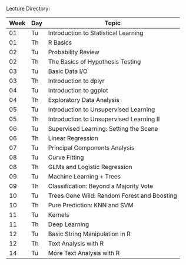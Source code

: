 
Lecture Directory:

| Week | Day | Topic |
| ---- | --- | ----- |
| 01 | Tu | Introduction to Statistical Learning |
| 01 | Th | R Basics |
| 02 | Tu | Probability Review |
| 02 | Th | The Basics of Hypothesis Testing |
| 03 | Tu | Basic Data I/O |
| 03 | Th | Introduction to dplyr |
| 04 | Tu | Introduction to ggplot |
| 04 | Th | Exploratory Data Analysis |
| 05 | Tu | Introduction to Unsupervised Learning |
| 05 | Th | Introduction to Unsupervised Learning II |
| 06 | Tu | Supervised Learning: Setting the Scene |
| 06 | Th | Linear Regression |
| 07 | Tu | Principal Components Analysis |
| 08 | Tu | Curve Fitting |
| 08 | Th | GLMs and Logistic Regression |
| 09 | Tu | Machine Learning + Trees |
| 09 | Th | Classification: Beyond a Majority Vote |
| 10 | Tu | Trees Gone Wild: Random Forest and Boosting |
| 10 | Th | Pure Prediction: KNN and SVM |
| 11 | Tu | Kernels |
| 11 | Th | Deep Learning |
| 12 | Tu | Basic String Manipulation in R |
| 12 | Th | Text Analysis with R |
| 14 | Tu | More Text Analysis with R |
